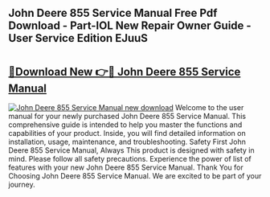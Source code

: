 ## John Deere 855 Service Manual Free Pdf Download - Part-IOL New Repair Owner Guide - User Service Edition EJuuS

# <h2><a href="http://bc96602.oget.top/?id=John+Deere+855+Service+Manual">🔗Download New 👉🔴 John Deere 855 Service Manual</a></h2>

[![John Deere 855 Service Manual new download](https://i.imgur.com/5g1atiW.png)](http://bc96602.oget.top/?id=John+Deere+855+Service+Manual)
Welcome to the user manual for your newly purchased John Deere 855 Service Manual. This comprehensive guide is intended to help you master the functions and capabilities of your product. Inside, you will find detailed information on installation, usage, maintenance, and troubleshooting. Safety First John Deere 855 Service Manual, Always This product is designed with safety in mind. Please follow all safety precautions. Experience the power of list of features with your new John Deere 855 Service Manual. Thank You for Choosing John Deere 855 Service Manual. We are excited to be part of your journey.
